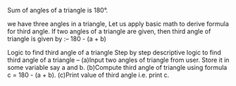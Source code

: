 Sum of angles of a triangle is 180°.

we have three angles in a triangle,
Let us apply basic math to derive formula for third angle. If two angles of a triangle are given, then third angle of triangle is given by :– 180 - (a + b)


Logic to find third angle of a triangle
Step by step descriptive logic to find third angle of a triangle –
(a)Input two angles of triangle from user. Store it in some variable say a and b.
(b)Compute third angle of triangle using formula c = 180 - (a + b).
(c)Print value of third angle i.e. print c.


